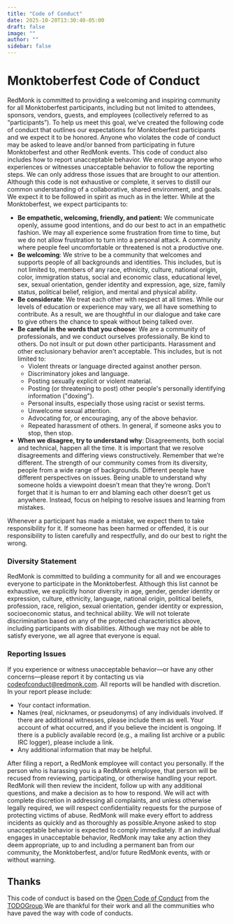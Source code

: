 ```yaml
---
title: "Code of Conduct"
date: 2025-10-20T13:30:40-05:00
draft: false
image: ""
author: ""
sidebar: false
---
```


# Monktoberfest Code of Conduct

RedMonk is committed to providing a welcoming and inspiring community for all Monktoberfest participants, including but not limited to attendees, sponsors, vendors, guests, and employees (collectively referred to as “participants”). To help us meet this goal, we’ve created the following code of conduct that outlines our expectations for Monktoberfest participants and we expect it to be honored. Anyone who violates the code of conduct may be asked to leave and/or banned from participating in future Monktoberfest and other RedMonk events. This code of conduct also includes how to report unacceptable behavior. We encourage anyone who experiences or witnesses unacceptable behavior to follow the reporting steps. We can only address those issues that are brought to our attention. Although this code is not exhaustive or complete, it serves to distill our common understanding of a collaborative, shared environment, and goals. We expect it to be followed in spirit as much as in the letter. While at the Monktoberfest, we expect participants to:

- **Be empathetic, welcoming, friendly, and patient:** We communicate openly, assume good intentions, and do our best to act in an empathetic fashion. We may all experience some frustration from time to time, but we do not allow frustration to turn into a personal attack. A community where people feel uncomfortable or threatened is not a productive one.
- **Be welcoming**: We strive to be a community that welcomes and supports people of all backgrounds and identities. This includes, but is not limited to, members of any race, ethnicity, culture, national origin, color, immigration status, social and economic class, educational level, sex, sexual orientation, gender identity and expression, age, size, family status, political belief, religion, and mental and physical ability.
- **Be considerate**: We treat each other with respect at all times. While our levels of education or experience may vary, we all have something to contribute. As a result, we are thoughtful in our dialogue and take care to give others the chance to speak without being talked over.
- **Be careful in the words that you choose**: We are a community of professionals, and we conduct ourselves professionally. Be kind to others. Do not insult or put down other participants. Harassment and other exclusionary behavior aren't acceptable. This includes, but is not limited to:
  - Violent threats or language directed against another person.
  - Discriminatory jokes and language.
  - Posting sexually explicit or violent material.
  - Posting (or threatening to post) other people's personally identifying information ("doxing").
  - Personal insults, especially those using racist or sexist terms.
  - Unwelcome sexual attention.
  - Advocating for, or encouraging, any of the above behavior.
  - Repeated harassment of others. In general, if someone asks you to stop, then stop.
- **When we disagree, try to understand why**: Disagreements, both social and technical, happen all the time. It is important that we resolve disagreements and differing views constructively. Remember that we’re different. The strength of our community comes from its diversity, people from a wide range of backgrounds. Different people have different perspectives on issues. Being unable to understand why someone holds a viewpoint doesn’t mean that they’re wrong. Don’t forget that it is human to err and blaming each other doesn’t get us anywhere. Instead, focus on helping to resolve issues and learning from mistakes.

Whenever a participant has made a mistake, we expect them to take responsibility for it. If someone has been harmed or offended, it is our responsibility to listen carefully and respectfully, and do our best to right the wrong.

### **Diversity Statement**

RedMonk is committed to building a community for all and we encourages everyone to participate in the Monktoberfest. Although this list cannot be exhaustive, we explicitly honor diversity in age, gender, gender identity or expression, culture, ethnicity, language, national origin, political beliefs, profession, race, religion, sexual orientation, gender identity or expression, socioeconomic status, and technical ability. We will not tolerate discrimination based on any of the protected characteristics above, including participants with disabilities. Although we may not be able to satisfy everyone, we all agree that everyone is equal.

### **Reporting Issues**

If you experience or witness unacceptable behavior—or have any other concerns—please report it by contacting us via codeofconduct@redmonk.com. All reports will be handled with discretion. In your report please include:

- Your contact information.
- Names (real, nicknames, or pseudonyms) of any individuals involved. If there are additional witnesses, please include them as well. Your account of what occurred, and if you believe the incident is ongoing. If there is a publicly available record (e.g., a mailing list archive or a public IRC logger), please include a link.
- Any additional information that may be helpful.

After filing a report, a RedMonk employee will contact you personally. If the person who is harassing you is a RedMonk employee, that person will be recused from reviewing, participating, or otherwise handling your report. RedMonk will then review the incident, follow up with any additional questions, and make a decision as to how to respond. We will act with complete discretion in addressing all complaints, and unless otherwise legally required, we will respect confidentiality requests for the purpose of protecting victims of abuse. RedMonk will make every effort to address incidents as quickly and as thoroughly as possible.Anyone asked to stop unacceptable behavior is expected to comply immediately. If an individual engages in unacceptable behavior, RedMonk may take any action they deem appropriate, up to and including a permanent ban from our community, the Monktoberfest, and/or future RedMonk events, with or without warning.

## **Thanks**

This code of conduct is based on the [Open Code of Conduct](https://github.com/todogroup/opencodeofconduct) from the [TODOGroup](http://todogroup.org/).We are thankful for their work and all the communities who have paved the way with code of conducts.

